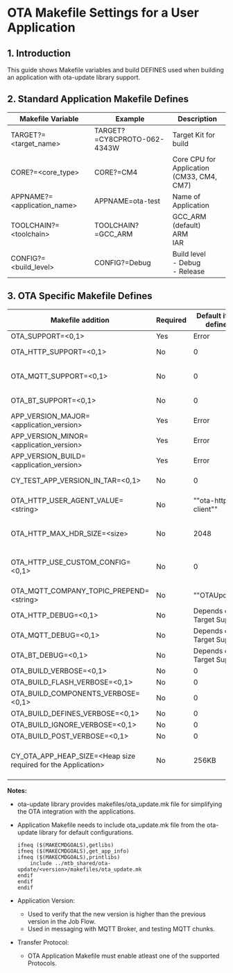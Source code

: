 # OTA Makefile Settings for a User Application

## 1. Introduction

This guide shows Makefile variables and build DEFINES used when building an application with ota-update library support.


## 2. Standard Application Makefile Defines


| Makefile Variable | Example | Description |
| ----------------- | ------- | ----------- |
| TARGET?=\<target_name\> | TARGET?=CY8CPROTO-062-4343W | Target Kit for build |
| CORE?=\<core_type\> | CORE?=CM4 | Core CPU for Application<br>(CM33, CM4, CM7) |
| APPNAME?=\<application_name\> | APPNAME=ota-test | Name of Application |
| TOOLCHAIN?=\<toolchain\> | TOOLCHAIN?=GCC_ARM | GCC_ARM (default)<br>ARM<br> IAR |
| CONFIG?=\<build_level\> | CONFIG?=Debug | Build level<br>- Debug<br>- Release |

## 3. OTA Specific Makefile Defines

| Makefile addition | Required | Default if not defined | Description |
| ----------------- | -------- | ---------------------- | ----------- |
| OTA_SUPPORT=<0,1> | Yes | Error | Must be set to 1 to add OTA defines, sources, and libraries. |
| OTA_HTTP_SUPPORT=<0,1> | No | 0 | Include OTA support for update transfers using HTTP directly to a server.<br>App can use Job or Direct update flow Pull Model. |
| OTA_MQTT_SUPPORT=<0,1> | No | 0 | Include OTA support for MQTT Broker transfers over HTTP. Implies HTTP library support<br>App can use Job or Direct update flow Pull Model. |
| OTA_BT_SUPPORT=<0,1> | No | 0 | Include BT Support for transfers over BT/BLE/BLESS<br>Push Model. |
| APP_VERSION_MAJOR=\<application_version\> | Yes | Error | Application Major version number  X.y.z|
| APP_VERSION_MINOR=\<application_version\> | Yes | Error | Application Minor version number  x.Y.z|
| APP_VERSION_BUILD=\<application_version\> | Yes | Error | Application Build version number x.y.Z |
| CY_TEST_APP_VERSION_IN_TAR=\<0,1\> | No | 0 | Set to 1 to enable checking application version in TAR file in OTA library when updating using a TAR file. |
| OTA_HTTP_USER_AGENT_VALUE=\<string\> | No | "\"ota-http-client\"" | Passed to HTTP library as:<br> DEFINES += HTTP_USER_AGENT_VALUE=$(CY_TEST_APP_VERSION_IN_TAR)<br>Used in HTTP connection. |
| OTA_HTTP_MAX_HDR_SIZE=\<size\> | No | 2048 | Passed to HTTP library as:<br>DEFINES += HTTP_MAX_RESPONSE_HEADERS_SIZE_BYTES=$(OTA_HTTP_MAX_HDR_SIZE) |
| OTA_HTTP_USE_CUSTOM_CONFIG=\<0,1\> | No | 0 | Passed to HTTP library as:<br>   ifneq ($(OTA_HTTP_USE_CUSTOM_CONFIG),0)<br>DEFINES += HTTP_DO_NOT_USE_CUSTOM_CONFIG<br>endif |
| OTA_MQTT_COMPANY_TOPIC_PREPEND=\<string\> | No | "\"OTAUpdate\"" | Configurable part of MQTT topic name. Must be enclosed in <slash-quote> to compile correctly. |
| OTA_HTTP_DEBUG=<0,1> | No | Depends on Target Support | Enable for debugging http / ssl. |
| OTA_MQTT_DEBUG=<0,1> | No | Depends on Target Support | Enable for debugging mqtt / ssl. |
| OTA_BT_DEBUG=<0,1> | No | Depends on Target Support | Enable for BT Module debugging. |
| OTA_BUILD_VERBOSE=<0,1> | No | 0 | Enable to output info about Defines. |
| OTA_BUILD_FLASH_VERBOSE=<0,1> | No | 0 | Enable to output info about Flash layout. |
| OTA_BUILD_COMPONENTS_VERBOSE=<0,1> | No | 0 | Enable to output info about COMPONENTS, DEFINES, CY_IGNORE. |
| OTA_BUILD_DEFINES_VERBOSE=<0,1> | No | 0 | Enable to output info about DEFINES. |
| OTA_BUILD_IGNORE_VERBOSE=<0,1> | No | 0 | Enable to output info about CY_IGNORE. |
| OTA_BUILD_POST_VERBOSE=<0,1> | No | 0 | Enable to output info about POSTBUILD values. |
| CY_OTA_APP_HEAP_SIZE=\<Heap size required for the Application\> | No | 256KB | This Makefile entry is only specific to XMC7200 platform on IAR Toolchain. <br>Users can use this makefile entry to define Application Heap size as required. <br>If this makefile entry is empty, the OTA library uses the default Heap Size value(256KB).|

<b>Notes:</b>
- ota-update library provides makefiles/ota_update.mk file for simplifying the OTA integration with the applications.
- Application Makefile needs to include ota_update.mk file from the ota-update library for default configurations.

    ```
    ifneq ($(MAKECMDGOALS),getlibs)
    ifneq ($(MAKECMDGOALS),get_app_info)
    ifneq ($(MAKECMDGOALS),printlibs)
        include ../mtb_shared/ota-update/<version>/makefiles/ota_update.mk
    endif
    endif
    endif
    ```

- Application Version:
    - Used to verify that the new version is higher than the previous version in the Job Flow.
    - Used in messaging with MQTT Broker, and testing MQTT chunks.

- Transfer Protocol:
    - OTA Application Makefile must enable atleast one of the supported Protocols.
